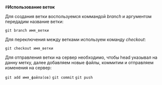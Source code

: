 #**Использование веток**
</br>

Для создания ветки воспользуемся коммандой *branch* и аргументом передадим название ветки:

`git branch имя_ветки`

Для переключения между ветками используем команду *checkout*:

`git checkout имя_ветки`
 
 Для отправления ветки на сервер необходимо, чтобы head указывал на данну метку, далее добавляем новые файлы, коммитим и отправляем изменения на сервер:

`git add имя_файла(ов)`
`git commit`
`git push`
 